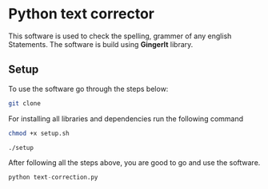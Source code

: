 # Python text corrector
This software is used to check the spelling, grammer of any english Statements. The software is build using __GingerIt__ library.

## Setup

To use the software go through the steps below:

```bash
git clone
```

For installing all libraries and dependencies run the following command

```bash
chmod +x setup.sh
```

```bash
./setup
```

After following all the steps above, you are good to go and use the software.

```python
python text-correction.py
```

